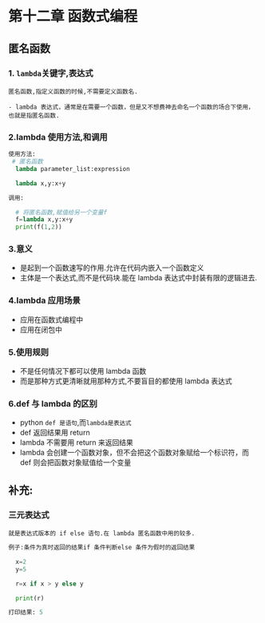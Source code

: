 # 第十二章 函数式编程

## 匿名函数

### 1. `lambda`关键字,表达式

    匿名函数,指定义函数的时候,不需要定义函数名.

    - lambda 表达式，通常是在需要一个函数，但是又不想费神去命名一个函数的场合下使用，也就是指匿名函数.

### 2.lambda 使用方法,和调用

```py
使用方法:
 # 匿名函数
  lambda parameter_list:expression

  lambda x,y:x+y

```

```py
调用:

  # 将匿名函数,赋值给另一个变量f
  f=lambda x,y:x+y
  print(f(1,2))

```

### 3.意义

- 是起到一个函数速写的作用.允许在代码内嵌入一个函数定义
- 主体是一个表达式,而不是代码块.能在 lambda 表达式中封装有限的逻辑进去.

### 4.lambda 应用场景

- 应用在函数式编程中
- 应用在闭包中

### 5.使用规则

- 不是任何情况下都可以使用 lambda 函数
- 而是那种方式更清晰就用那种方式,不要盲目的都使用 lambda 表达式

### 6.def 与 lambda 的区别

- python `def 是语句`,而`lambda是表达式`
- def 返回结果用 return
- lambda 不需要用 return 来返回结果
- lambda 会创建一个函数对象，但不会把这个函数对象赋给一个标识符，而 def 则会把函数对象赋值给一个变量

## 补充:

### 三元表达式

    就是表达式版本的 if else 语句.在 lambda 匿名函数中用的较多.

```py
例子:条件为真时返回的结果if 条件判断else 条件为假时的返回结果

  x=2
  y=5

  r=x if x > y else y

  print(r)

```

```py
打印结果: 5
```
